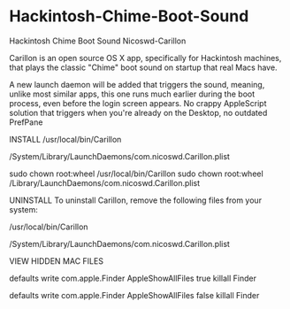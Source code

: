 # Hackintosh-Chime-Boot-Sound

Hackintosh Chime Boot Sound
Nicoswd-Carillon

Carillon is an open source OS X app, specifically for Hackintosh machines, that plays the classic "Chime" boot sound on startup that real Macs have.

A new launch daemon will be added that triggers the sound, meaning, unlike most similar apps, this one runs much earlier during the boot process, even before the login screen appears. No crappy AppleScript solution that triggers when you're already on the Desktop, no outdated PrefPane

INSTALL 
/usr/local/bin/Carillon 

/System/Library/LaunchDaemons/com.nicoswd.Carillon.plist

sudo chown root:wheel /usr/local/bin/Carillon 
sudo chown root:wheel /Library/LaunchDaemons/com.nicoswd.Carillon.plist

UNINSTALL To uninstall Carillon, remove the following files from your system:
 
/usr/local/bin/Carillon 

/System/Library/LaunchDaemons/com.nicoswd.Carillon.plist

VIEW HIDDEN MAC FILES

defaults write com.apple.Finder AppleShowAllFiles true killall Finder

defaults write com.apple.Finder AppleShowAllFiles false killall Finder








